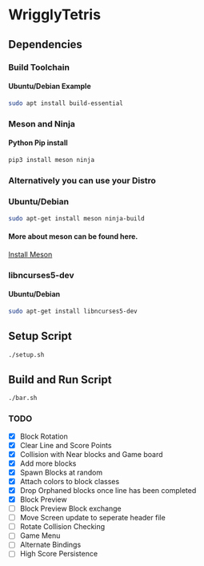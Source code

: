 # WrigglyTetris
## Dependencies
### Build Toolchain
#### Ubuntu/Debian Example
```sh
sudo apt install build-essential
```
### Meson and Ninja
#### Python Pip install
```python
pip3 install meson ninja
```
### Alternatively you can use your Distro
### Ubuntu/Debian
```sh
sudo apt-get install meson ninja-build
```
#### More about meson can be found here.
[Install Meson](https://mesonbuild.com/Getting-meson.html)

### libncurses5-dev
#### Ubuntu/Debian
```sh
sudo apt-get install libncurses5-dev
```
## Setup Script
```sh
./setup.sh
```
## Build and Run Script
```sh
./bar.sh
```
### TODO
- [x] Block Rotation
- [x] Clear Line and Score Points
- [x] Collision with Near blocks and Game board
- [x] Add more blocks
- [x] Spawn Blocks at random
- [x] Attach colors to block classes
- [x] Drop Orphaned blocks once line has been completed
- [x] Block Preview
- [ ] Block Preview Block exchange
- [ ] Move Screen update to seperate header file
- [ ] Rotate Collision Checking
- [ ] Game Menu
- [ ] Alternate Bindings
- [ ] High Score Persistence
